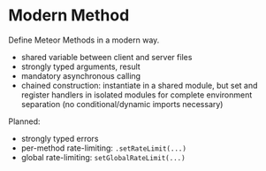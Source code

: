 # Modern Method

Define Meteor Methods in a modern way.

- shared variable between client and server files
- strongly typed arguments, result
- mandatory asynchronous calling
- chained construction: instantiate in a shared module, but set and register handlers in isolated modules for complete environment separation (no conditional/dynamic imports necessary)

Planned:

- strongly typed errors
- per-method rate-limiting: `.setRateLimit(...)`
- global rate-limiting: `setGlobalRateLimit(...)`
